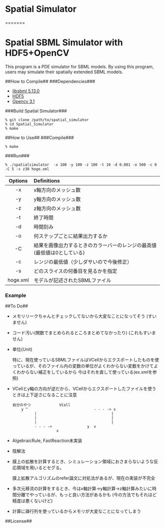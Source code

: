 Spatial Simulator
======================

=======
# Spatial SBML Simulator with HDF5+OpenCV
This program is a PDE simulator for SBML models.
By using this program, users may simulate their spatially extended SBML models.

##How to Compile##
###Dependencies###
+ [libsbml 5.13.0](http://sbml.org/Software/libSBML "libsbml")
+ [HDF5](https://support.hdfgroup.org/HDF5/ "HDF5")
+ [Opencv 3.1](http://opencv.org/ "OpenCV")

###Build Spatial Simulator###

    % git clone /path/to/spatial_simulator
    % cd Spatial_Simulator
    % make

##How to Use##
###Compile###

    % make
###Run###

    % ./spatialsimulator  -x 100 -y 100 -z 100 -t 10 -d 0.001 -o 500 -c 0 -C 5 -s z30 hoge.xml

| Options | Definitions|
|:--------:|:------------|
|-x | x軸方向のメッシュ数|
|-y | y軸方向のメッシュ数|
|-z | z軸方向のメッシュ数|
|-t | 終了時間|
|-d | 時間刻み|
|-o | 何ステップごとに結果出力するか|
|-C | 結果を画像出力するときのカラーバーのレンジの最高値 (最低値は0としている)|
|-c | レンジの最低値（少しダサいので今後修正）|
|-s | どのスライスの何番目を見るかを指定|
|hoge.xml | モデルが記述されたSBMLファイル|

### Example ###

##To Do##
+ メモリリークちゃんとチェックしてないから大変なことになってそう (すいません)
+ コード汚い(関数でまとめられるところまとめてなかったり) (これもすいません)
+ 単位(Unit)

  特に、現在使っているSBMLファイルはVCellからエクスポートしたものを使っているが、そのファイル内の変数の単位がよくわからない変数をかけてよくわからない補正をしているから
  今はそれを直して使っている(ex.xmlを参照)

+ VCellとy軸の方向が逆だから、VCellからエクスポートしたファイルを使うときは上下逆さになることに注意

      自分のやつ             VCell
          y ^                              - - - -> x
                |                                  |
                |                                  |
                |                                  |
                - - - ->                y  v
                          x

+ AlgebraicRule, FastReaction未実装

+ 陰解法

+ 膜上の拡散を計算するとき、シミュレーション領域におさまらないような反応領域を用いるとセグる。

  膜上拡散アルゴリズムのrefer論文に対処法があるが、現在の実装が不完全

+ 多次元移流の計算をするとき、今はx軸計算->y軸計算->z軸計算みたいに時間分離でやっているが、もっと良い方法があるかも (今の方法でもそれほど精度は悪くないけど)

+ 計算に疎行列を使っているからメモリが大変なことになってしまう


##License##
